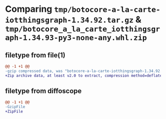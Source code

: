 # Comparing `tmp/botocore-a-la-carte-iotthingsgraph-1.34.92.tar.gz` & `tmp/botocore_a_la_carte_iotthingsgraph-1.34.93-py3-none-any.whl.zip`

## filetype from file(1)

```diff
@@ -1 +1 @@
-gzip compressed data, was "botocore-a-la-carte-iotthingsgraph-1.34.92.tar", last modified: Fri Apr 26 01:01:32 2024, max compression
+Zip archive data, at least v2.0 to extract, compression method=deflate
```

## filetype from diffoscope

```diff
@@ -1 +1 @@
-GzipFile
+ZipFile
```

